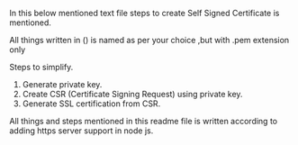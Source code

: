 In this below mentioned text file steps to create Self Signed Certificate is mentioned.

All things written in () is named as per your choice ,but with .pem extension only

Steps to simplify.
1. Generate private key.
2. Create CSR (Certificate Signing Request) using private key.
3. Generate SSL certification from CSR.

All things and steps mentioned in this readme file is written according to adding https server support in node js.